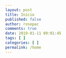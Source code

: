 ```yaml
---
layout: post
title: Inicio
published: false
author: rosepac
comments: true
date: 2019-01-11 09:01:45
tags: [ ]
categories: [ ]
permalink: /home
---
```

